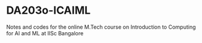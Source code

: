 # DA203o-ICAIML
Notes and codes for the online M.Tech course on Introduction to Computing for AI and ML at IISc Bangalore
